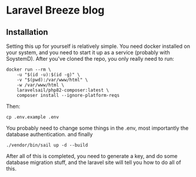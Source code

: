 # Laravel Breeze blog
## Installation
Setting this up for yourself is relatively simple. You need docker installed on your system, and you need to start it up as a service (probably with SoystemD). After you've cloned the repo, you only really need to run:
```
docker run --rm \
    -u "$(id -u):$(id -g)" \
    -v "$(pwd):/var/www/html" \
    -w /var/www/html \
    laravelsail/php82-composer:latest \
    composer install --ignore-platform-reqs
```
Then:
```
cp .env.example .env
```
You probably need to change some things in the .env, most importantly the database authentication.
and finally
```
./vendor/bin/sail up -d --build
```
After all of this is completed, you need to generate a key, and do some database migration stuff, and the laravel site will tell you how to do all of this.
